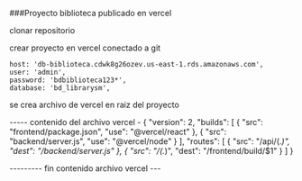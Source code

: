 ###Proyecto biblioteca publicado en vercel

clonar repositorio 

crear proyecto en vercel conectado a git

    host: 'db-biblioteca.cdwk8g26ozev.us-east-1.rds.amazonaws.com',
    user: 'admin',
    password: 'bdbiblioteca123*',
    database: 'bd_librarysm',

se crea archivo de vercel en raiz del proyecto

----- contenido del archivo vercel -
{
  "version": 2,
  "builds": [
    {
      "src": "frontend/package.json",
      "use": "@vercel/react"
    },
    {
      "src": "backend/server.js",
      "use": "@vercel/node"
    }
  ],
  "routes": [
    {
      "src": "/api/(.*)",
      "dest": "/backend/server.js"
    },
    {
      "src": "/(.*)",
      "dest": "/frontend/build/$1"
    }
  ]
}

--------- fin contenido archivo vercel ---



    